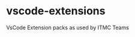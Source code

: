 # vscode-extensions
VsCode Extension packs as used by ITMC Teams


<!-- https://marketplace.visualstudio.com/items?itemName=hbenl.vscode-test-explorer -->